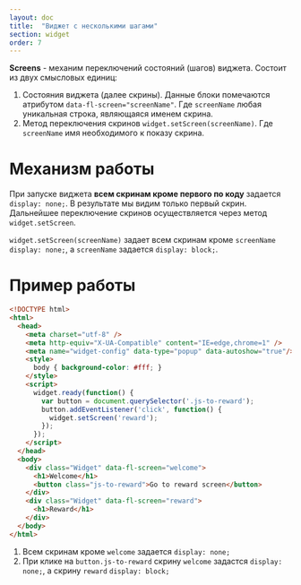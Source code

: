 ```yaml
---
layout: doc
title:  "Виджет с несколькими шагами"
section: widget
order: 7
---
```


**Screens** - механим переключений состояний (шагов) виджета. Состоит из двух смысловых единиц:

1. Состояния виджета (далее скрины). Данные блоки помечаются атрибутом `data-fl-screen="screenName"`. Где `screenName` любая уникальная строка, являющаяся именем скрина.
2. Метод переключения скринов `widget.setScreen(screenName)`. Где `screenName` имя необходимого к показу скрина.

# Механизм работы

При запуске виджета **всем скринам кроме первого по коду** задается `display: none;`. В результате мы видим только первый скрин. Дальнейшее переключение скринов осуществляется через метод `widget.setScreen`.

`widget.setScreen(screenName)` задает всем скринам кроме `screenName` `display: none;`, а `screenName` задается `display: block;`.


# Пример работы

```html
<!DOCTYPE html>
<html>
  <head>
    <meta charset="utf-8" />
    <meta http-equiv="X-UA-Compatible" content="IE=edge,chrome=1" />
    <meta name="widget-config" data-type="popup" data-autoshow="true"/>
    <style>
      body { background-color: #fff; }
    </style>
    <script>
      widget.ready(function() {
        var button = document.querySelector('.js-to-reward');
        button.addEventListener('click', function() {
          widget.setScreen('reward');
        });
      });
    </script>
  </head>
  <body>
    <div class="Widget" data-fl-screen="welcome">
      <h1>Welcome</h1>
      <button class="js-to-reward">Go to reward screen</button>
    </div>
    <div class="Widget" data-fl-screen="reward">
      <h1>Reward</h1>
    </div>
  </body>
</html>
```

1. Всем скринам кроме `welcome` задается `display: none;`
2. При клике на `button.js-to-reward` скрину `welcome` задастся `display: none;`, а скрину `reward` `display: block;`
